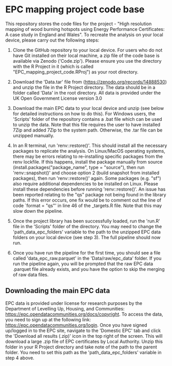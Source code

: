 # EPC mapping project code base
This repository stores the code files for the project - "High resolution mapping of wood burning hotspots using Energy Performance Certificates: A case study in England and Wales". To recreate the analysis on your local device, please carry out the following steps:

1. Clone the GitHub repository to your local device. For users who do not have Git installed on their local machine, a zip file of the code base is available via Zenodo ('Code.zip'). Please ensure you use the directory with the R Project in it (which is called "EPC_mapping_project_code.RProj") as your root directory.

2. Download the 'Data.tar' file from (https://zenodo.org/records/14888530) and unzip the file in the R Project directory. The data should be in a folder called 'Data' in the root directory. All data is provided under the UK Open Government License version 3.0

3. Download the main EPC data to your local device and unzip (see below for detailed instructions on how to do this). For Windows users, the 'Scripts' folder of the repository contains a .bat file which can be used to unzip the data. Note that this file requires the user to have installed 7Zip and added 7Zip to the system path. Otherwise, the .tar file can be unzipped manually.

4. In an R terminal, run 'renv::restore()'. This should install all the necessary packages to replicate the analysis. On Linux/MacOS operating systems, there may be errors relating to re-installing specific packages from the renv lockfile. If this happens, install the package manually from source (install.packages("package_name", type = "source"), then run 'renv::snapshot()' and choose option 2 (build snapshot from installed packages), then run 'renv::restore()' again. Some packages (e.g. "sf") also require additional dependencies to be installed on Linux. Please install these dependencies before running 'renv::restore()'. An issue has been reported relating to the "qs" package not being found in the library paths. If this error occurs, one fix would be to comment out the line of code `format = "qs"' in line 46 of the _targets.R file. Note that this may slow down the pipeline.
   
5. Once the project library has been successfully loaded, run the 'run.R' file in the 'Scripts' folder of the directory. You may need to change the 'path_data_epc_folders' variable to the path to the unzipped EPC data folders on your local device (see step 3). The full pipeline should now run.

6. Once you have run the pipeline for the first time, you should see a file called 'data_epc_raw.parquet' in the 'Data/raw/epc_data' folder. If you run the pipeline again, you will be prompted that the raw EPC data .parquet file already exists, and you have the option to skip the merging of raw data files.

## Downloading the main EPC data

EPC data is provided under license for research purposes by the Department of Levelling Up, Housing, and Communities: https://epc.opendatacommunities.org/docs/copyright. To access the data, you need to sign up at the following link: https://epc.opendatacommunities.org/login. Once you have signed up/logged in to the EPC site, navigate to the 'Domestic EPC' tab and click the 'Download all results (.zip)' icon in the top right of the screen. This will download a large .zip file of EPC certificates by Local Authority. Unzip this folder in your R Project directory and take note of the path to the parent folder. You need to set this path as the 'path_data_epc_folders' variable in step 4 above.
